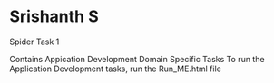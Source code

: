 # Srishanth S  
Spider Task 1  

Contains Appication Development Domain Specific Tasks
To run the Application Development tasks, run the Run_ME.html file  
